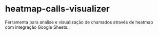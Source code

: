 # heatmap-calls-visualizer
Ferramenta para análise e visualização de chamados através de heatmap com integração Google Sheets.
